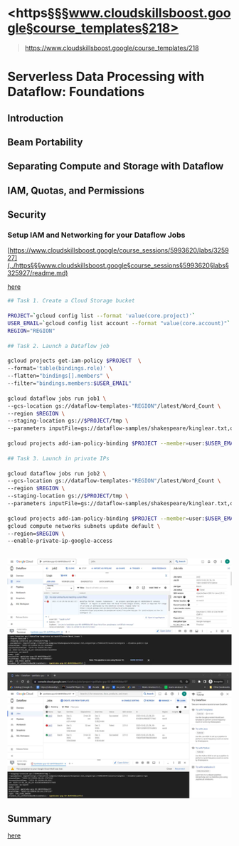 # <https§§§www.cloudskillsboost.google§course_templates§218>
> <https://www.cloudskillsboost.google/course_templates/218>

# Serverless Data Processing with Dataflow: Foundations

## Introduction


## Beam Portability


## Separating Compute and Storage with Dataflow


## IAM, Quotas, and Permissions


## Security

### Setup IAM and Networking for your Dataflow Jobs

[https://www.cloudskillsboost.google/course_sessions/5993620/labs/325927](../https§§§www.cloudskillsboost.google§course_sessions§5993620§labs§325927/readme.md)

[here](./Setup%20IAM%20and%20Networking%20for%20your%20Dataflow%20Jobs%20_%20Google%20Cloud%20Skills%20Boost%20__%20Reader%20View.pdf)

```bash
## Task 1. Create a Cloud Storage bucket

PROJECT=`gcloud config list --format 'value(core.project)'`
USER_EMAIL=`gcloud config list account --format "value(core.account)"`
REGION="REGION"

## Task 2. Launch a Dataflow job

gcloud projects get-iam-policy $PROJECT  \
--format='table(bindings.role)' \
--flatten="bindings[].members" \
--filter="bindings.members:$USER_EMAIL"

gcloud dataflow jobs run job1 \
--gcs-location gs://dataflow-templates-"REGION"/latest/Word_Count \
--region $REGION \
--staging-location gs://$PROJECT/tmp \
--parameters inputFile=gs://dataflow-samples/shakespeare/kinglear.txt,output=gs://$PROJECT/results/outputs

gcloud projects add-iam-policy-binding $PROJECT --member=user:$USER_EMAIL --role=roles/dataflow.admin

## Task 3. Launch in private IPs

gcloud dataflow jobs run job2 \
--gcs-location gs://dataflow-templates-"REGION"/latest/Word_Count \
--region $REGION \
--staging-location gs://$PROJECT/tmp \
--parameters inputFile=gs://dataflow-samples/shakespeare/kinglear.txt,output=gs://$PROJECT/results/outputs --disable-public-ips

gcloud projects add-iam-policy-binding $PROJECT --member=user:$USER_EMAIL --role=roles/compute.networkAdmin
gcloud compute networks subnets update default \
--region=$REGION \
--enable-private-ip-google-access



```

![](./003148.jpg)

![](./003149.jpg)


## Summary

[here](./T-SDPDFF-I-Locales-m5-l2-file-en-18.pdf)
